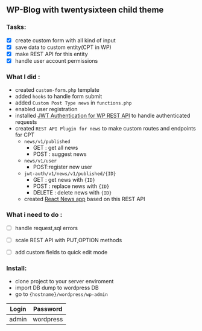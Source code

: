 ## WP-Blog with twentysixteen child theme
### Tasks:
- [x] create custom form with all kind of input
- [x] save data to custom entity(CPT in WP)
- [x] make REST API for this entity
- [x] handle user account permissions

### What I did : 
- created `custom-form.php` template
- added `hooks` to handle form submit
- added `Custom Post Type news` in `functions.php`
- enabled user registration
- installed [JWT Authentication for WP REST API](https://wordpress.org/plugins/jwt-authentication-for-wp-rest-api/) to handle authenticated requests
- created `REST API Plugin for news` to  make custom routes and endpoints for CPT
  - `news/v1/published` 
    - GET : get all news
    - POST : suggest news
  - `news/v1/user`
    - POST:register new user
  - `jwt-auth/v1/news/v1/published/{ID}`
    - GET : get news with `{ID}`
    - POST : replace news with `{ID}`
    - DELETE : delete news with `{ID}`
  - created [React News app](https://github.com/ArthurGorbenko/NewsApp) based on this REST API
    
### What i need to do : 
- [ ] handle request,sql errors
- [ ] scale REST API with PUT,OPTION methods
- [ ] add custom fields to quick edit mode


### Install:
 - clone project to your server enviroment
 - import DB dump to wordpress DB
 - go to `{hostname}/wordpress/wp-admin`
                     
Login  | Password
------------- | -------------
admin | wordpress
